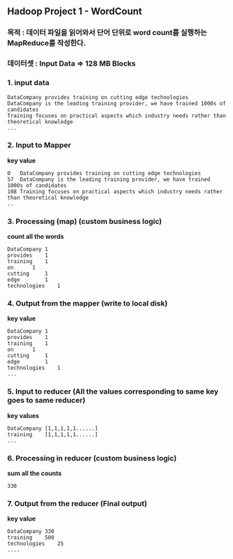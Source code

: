 ## Hadoop Project 1 - WordCount

### 목적 : 데이터 파일을 읽어와서 단어 단위로 word count를 실행하는 MapReduce를 작성한다.
### 데이터셋 : Input Data => 128 MB Blocks

### 1. input data
```
DataCompany provides training on cutting edge technologies
DataCompany is the leading training provider, we have trained 1000s of candidates
Training focuses on practical aspects which industry needs rather than theoretical knowledge
...
```

### 2. Input to Mapper

**key	value**
```
0	DataCompany provides training on cutting edge technologies
57	DataCompany is the leading training provider, we have trained 1000s of candidates
108	Training focuses on practical aspects which industry needs rather than theoretical knowledge
..
```

### 3. Processing (map) (custom business logic)

**count all the words**
```
DataCompany	1
provides	1
training	1
on		1
cutting		1
edge		1
technologies	1
```

### 4. Output from the mapper (write to local disk)

**key		value**
```
DataCompany	1
provides	1
training	1
on		1
cutting		1
edge		1
technologies	1
...
```

### 5. Input to reducer (All the values corresponding to same key goes to same reducer)

**key		values**
```
DataCompany	[1,1,1,1,1......]
training	[1,1,1,1,1......]
...
```

### 6. Processing in reducer (custom business logic)

**sum all the counts**
```
330
```

### 7. Output from the reducer (Final output)

**key		value**
```
DataCompany	330
training	500
technologies	25
....
```
